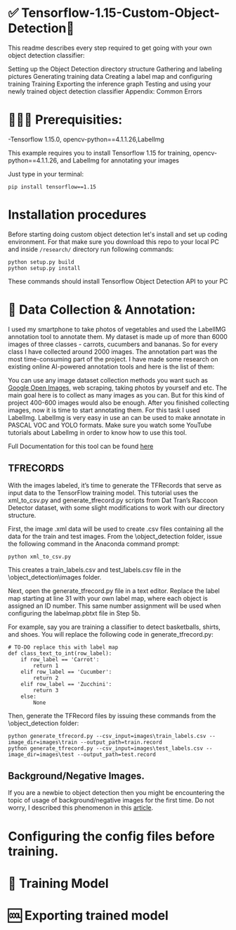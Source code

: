 # ✅ Tensorflow-1.15-Custom-Object-Detection📸
This readme describes every step required to get going with your own object detection classifier:

Setting up the Object Detection directory structure
Gathering and labeling pictures
Generating training data
Creating a label map and configuring training
Training
Exporting the inference graph
Testing and using your newly trained object detection classifier
Appendix: Common Errors
# 👨🏻‍💻 Prerequisities: 
-Tensorflow 1.15.0, opencv-python==4.1.1.26,LabelImg

This example requires you to install Tensorflow 1.15 for training, opencv-python==4.1.1.26, and LabelImg for annotating your images

Just type in your terminal:

`pip install tensorflow==1.15`

# Installation procedures

Before starting doing custom object detection let's install and set up coding environment. For that make sure you download this repo to your local PC and inside `/research/` directory run following commands: 
```
python setup.py build
python setup.py install
```

These commands should install Tensorflow Object Detection API to your PC

# 📸 Data Collection & Annotation:
I used my smartphone to take photos of vegetables and used the LabelIMG annotation tool to annotate them. My dataset is made up of more than 6000 images of three classes - carrots, cucumbers and bananas. So for every class I have collected around 2000 images. The annotation part was the most time-consuming part of the project. I have made some research on existing online AI-powered annotation tools and here is the list of them: 



You can use any image dataset collection methods you want such as [Google Open Images](https://storage.googleapis.com/openimages/web/index.html), web scraping, taking photos by yourself and etc. The main goal here is to collect as many images as you can. But for this kind of project 400-600 images would also be enough. After you finished collecting images, now it is time to start annotating them. For this task I used LabelImg. LabelImg is very easy in use an can be used to make annotate in PASCAL VOC and YOLO formats. Make sure you watch some YouTube tutorials about LabelImg in order to know how to use this tool.

Full Documentation for this tool can be found [here](https://github.com/tzutalin/labelImg)


## TFRECORDS 
With the images labeled, it’s time to generate the TFRecords that serve as input data to the TensorFlow training model. This tutorial uses the xml_to_csv.py and generate_tfrecord.py scripts from Dat Tran’s Raccoon Detector dataset, with some slight modifications to work with our directory structure.

First, the image .xml data will be used to create .csv files containing all the data for the train and test images. From the \object_detection folder, issue the following command in the Anaconda command prompt:
  
```
python xml_to_csv.py
```
This creates a train_labels.csv and test_labels.csv file in the \object_detection\images folder.

Next, open the generate_tfrecord.py file in a text editor. Replace the label map starting at line 31 with your own label map, where each object is assigned an ID number. This same number assignment will be used when configuring the labelmap.pbtxt file in Step 5b.

For example, say you are training a classifier to detect basketballs, shirts, and shoes. You will replace the following code in generate_tfrecord.py:
```
# TO-DO replace this with label map
def class_text_to_int(row_label):
    if row_label == 'Carrot':
        return 1
    elif row_label == 'Cucumber':
        return 2
    elif row_label == 'Zucchini':
        return 3
    else:
        None
```

Then, generate the TFRecord files by issuing these commands from the \object_detection folder:

```
python generate_tfrecord.py --csv_input=images\train_labels.csv --image_dir=images\train --output_path=train.record
python generate_tfrecord.py --csv_input=images\test_labels.csv --image_dir=images\test --output_path=test.record
```


## Background/Negative Images.

If you are a newbie to object detection then you might be encountering the topic of usage of background/negative images for the first time. Do not worry, I described this phenomenon in this [article](https://medium.datadriveninvestor.com/what-is-not-taught-in-object-detection-tutorials-and-books-dc33ab4c3063). 
  

# Configuring the config files before training.
  

# 💪 Training Model

# 🆒 Exporting trained model


